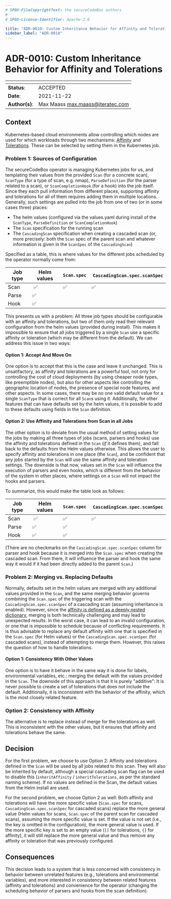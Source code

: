 ```yaml
---
# SPDX-FileCopyrightText: the secureCodeBox authors
#
# SPDX-License-Identifier: Apache-2.0

title: "ADR-0010: Custom Inheritance Behavior for Affinity and Tolerations"
sidebar_label: "ADR-0010"
---
```

# ADR-0010: Custom Inheritance Behavior for Affinity and Tolerations

| <!-- -->       | <!-- --> |
|----------------|----------|
| **Status**:    | ACCEPTED |
| **Date**:      | 2021-11-22 |
| **Author(s)**: | Max Maass <max.maass@iteratec.com> |

## Context

Kubernetes-based cloud environments allow controlling which nodes are used for which workloads through two mechanisms: [Affinity][affinity] and [Tolerations][tolerations].
These can be selected by setting them in the Kubernetes job.

### Problem 1: Sources of Configuration

The secureCodeBox operator is managing Kubernetes jobs for us, and templating their values from the provided `Scan` (for a concrete scan), `ScanType` (for a type of scan, e.g. nmap), `ParseDefinition` (for the parser related to a scan), or `ScanCompletionHook` (for a hook) into the job itself.
Since they each pull information from different places, supporting affinity and tolerations for all of them requires adding them in multiple locations.
Generally, such settings are pulled into the job from one of two (or in some cases three) places:
- The helm values (configured via the values.yaml during install of the `ScanType`, `ParseDefinition` or `ScanCompletionHook`)
- The `Scan` specification for the running scan
- The `CascadingScan` specification when creating a cascaded scan (or, more precisely: both the `Scan` spec of the parent scan and whatever information is given in the `ScanSpec` of the `CascadingScan`)

Specified as a table, this is where values for the different jobs scheduled by the operator normally come from:

| Job type | Helm values | `Scan.spec` | `CascadingScan.spec.scanSpec` |
|----------|-------------|-------------|-------------------------------|
| Scan     | ✅          | ✅           | ✅                            |
| Parse    | ✅          |              |                              |
| Hook     | ✅          |              |                              |

This presents us with a problem: All three job types should be configurable with an affinity and tolerations, but two of them only read their relevant configuration from the helm values (provided during install).
This makes it impossible to ensure that all jobs triggered by a single `Scan` use a specific affinity or toleration (which may be different from the default).
We can address this issue in two ways:

#### Option 1: Accept And Move On
One option is to accept that this is the case and leave it unchanged.
This is unsatifactory, as affinity and tolerations are a powerful tool, not only for controlling the cost of cloud deployments (by using cheaper node types, like preemptible nodes), but also for other aspects like controlling the geographic location of nodes, the presence of special node features, and other aspects.
In some cases, there may be no one valid default value for a single `ScanType` that is correct for all `Scan`s using it.
Additionally, for other features that can have defaults set by the helm values, it is possible to add to these defaults using fields in the `Scan` definition.

#### Option 2: Use Affinity and Tolerations from Scan in all Jobs
The other option is to deviate from the usual method of setting values for the jobs by making all three types of jobs (scans, parsers and hooks) use the affinity and tolerations defined in the `Scan` (_if_ it defines them), and fall back to the defaults from the Helm values otherwise.
This allows the user to specify affinity and tolerations in one place (the `Scan`), and be confident that any jobs started by the `Scan` will use the same affinity and toleration settings.
The downside is that now, values set in the `Scan` will influence the execution of parsers and even hooks, which is different from the behavior of the system in other places, where settings on a `Scan` will not impact the hooks and parsers.

To summarize, this would make the table look as follows:

| Job type | Helm values | `Scan.spec` | `CascadingScan.spec.scanSpec` |
|----------|-------------|-------------|-------------------------------|
| Scan     | ✅          | ✅           | ✅                             |
| Parse    | ✅          | ✅            |                              |
| Hook     | ✅          | ✅            |                              |

(There are no checkmarks on the `CascadingScan.spec.scanSpec` column for parser and hook because it is merged into the `Scan.spec` when creating the cascaded scan. From there, it will influence the parser and hook the same way it would if it had been directly added to the parent `Scan`.)

### Problem 2: Merging vs. Replacing Defaults
Normally, defaults set in the helm values are merged with any additional values provided in the `Scan`, and the same merging behavior governs combining the `Scan.spec` of the triggering scan with the `CascadingScan.spec.scanSpec` of a cascading scan (assuming inheritance is enabled).
However, since the [affinity is defined as a deeply nested dictionary][affinity], merging is both technically challenging and may lead to unexpected results.
In the worst case, it can lead to an invalid configuration, or one that is impossible to schedule because of conflicting requirements.
It is thus advisable to replace any default affinity with one that is specified in the `Scan.spec` (for Helm values) or the `CascadingScan.spec.scanSpec` (for cascaded scans), instead of attempting to merge them.
However, this raises the question of how to handle tolerations.

#### Option 1: Consistency With Other Values
One option is to have it behave in the same way it is done for labels, environmental variables, etc.: merging the default with the values provided in the `Scan`.
The downside of this approach is that it is purely "additive": It is never possible to create a set of tolerations that does not include the default.
Additionally, it is inconsistent with the behavior of the affinity, which is the most closely related feature.

### Option 2: Consistency with Affinity
The alternative is to replace instead of merge for the tolerations as well.
This is inconsistent with the other values, but it ensures that affinity and tolerations behave the same.

## Decision
For the first problem, we choose to use Option 2: Affinity and tolerations defined in the `Scan` will be used by all jobs related to this scan.
They will also be inherited by default, although a special cascading scan flag can be used to disable this (`inheritAffinity` / `inheritTolerations`, as per the standard naming scheme).
If no values are defined in the Scan, the default values from the Helm install are used.

For the second problem, we choose Option 2 as well: Both affinity and tolerations will have the more specific value (`Scan.spec` for scans, `CascadingScan.spec.scanSpec` for cascaded scans) replace the more general value (Helm values for scans, `Scan.spec` of the parent scan for cascaded scans), assuming the more specific value is set.
If the value is not set (i.e., the key is omitted in the configuration), the more general value is used.
If the more specific key is set to an empty value (`[]` for tolerations, `{}` for affinity), it will still replace the more general value and thus remove any affinity or toleration that was previously configured.

## Consequences
This decision leads to a system that is less concerned with consistency in behavior between unrelated features (e.g., tolerations and environmental variables), and more interested in consistency between related features (affinity and tolerations) and convenience for the operator (changing the scheduling behavior of parsers and hooks from the scan definition).

[affinity]:    https://kubernetes.io/docs/tasks/configure-pod-container/assign-pods-nodes-using-node-affinity/
[tolerations]: https://kubernetes.io/docs/concepts/scheduling-eviction/taint-and-toleration/
